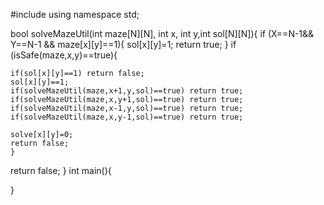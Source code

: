 #include<iostream>
using namespace std;

bool solveMazeUtil(int maze[N][N], int x, int y,int sol[N][N]){
	if (X==N-1&& Y==N-1 && maze[x][y]==1){
		sol[x][y]=1;
		return true;
	}
if (isSafe(maze,x,y)==true){
	
	if(sol[x][y]==1) return false;
	sol[x][y]==1;
	if(solveMazeUtil(maze,x+1,y,sol)==true) return true;
	if(solveMazeUtil(maze,x,y+1,sol)==true) return true;
	if(solveMazeUtil(maze,x-1,y,sol)==true) return true;
	if(solveMazeUtil(maze,x,y-1,sol)==true) return true;
	
	solve[x][y]=0;
	return false;
	}
return false;
}
int main(){
	
	
}
